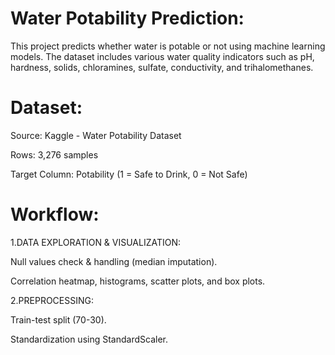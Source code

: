 # Water Potability Prediction:

This project predicts whether water is potable or not using machine learning models. The dataset includes various water quality indicators such as pH, hardness, solids, chloramines, sulfate, conductivity, and trihalomethanes.


# Dataset:

Source: Kaggle - Water Potability Dataset

Rows: 3,276 samples

Target Column: Potability (1 = Safe to Drink, 0 = Not Safe)


# Workflow:

1.DATA EXPLORATION & VISUALIZATION:

Null values check & handling (median imputation).

Correlation heatmap, histograms, scatter plots, and box plots.


2.PREPROCESSING:

Train-test split (70-30).

Standardization using StandardScaler.

